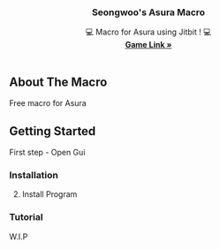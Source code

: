 <div id="top"></div>

<h3 align="center">Seongwoo's Asura Macro</h3>

  <p align="center">
    💻 Macro for Asura using Jitbit ! 💻
    <br />
    <a href="https://www.roblox.com/games/13358463560/Asura"><strong>Game Link »</strong></a>
    <br />
    <br />
  </p>
</div>








## About The Macro
Free macro for Asura





<!-- GETTING STARTED -->
## Getting Started

First step - Open Gui



### Installation

2. Install Program

### Tutorial
W.I.P



<!-- <p align="right">(<a href="#top">back to top</a>)</p>
